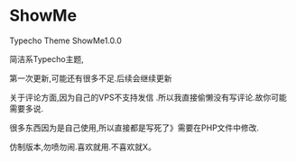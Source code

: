 # ShowMe
Typecho Theme ShowMe1.0.0

简洁系Typecho主题,

第一次更新,可能还有很多不足.后续会继续更新

关于评论方面,因为自己的VPS不支持发信 .所以我直接偷懒没有写评论.故你可能需要多说.

很多东西因为是自己使用,所以直接都是写死了》需要在PHP文件中修改.

仿制版本,勿喷勿闹.喜欢就用.不喜欢就X。


